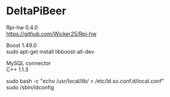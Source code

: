 DeltaPiBeer
===========

Rpi-hw 0.4.0<br>
https://github.com/Wicker25/Rpi-hw

Boost 1.49.0<br> 
sudo apt-get install libboost-all-dev

MySQL connector<br>
C++ 1.1.3

sudo bash -c "echo /usr/local/lib/ > /etc/ld.so.conf.d/local.conf"<br>
sudo /sbin/ldconfig
